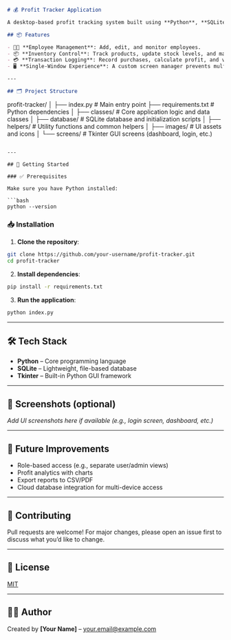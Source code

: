 ```markdown
# 💰 Profit Tracker Application

A desktop-based profit tracking system built using **Python**, **SQLite**, and **Tkinter**. This application is designed for **administrators** to efficiently manage employees, inventory, and transactions—all from a single, streamlined interface.

## 📦 Features

- 🧑‍💼 **Employee Management**: Add, edit, and monitor employees.
- 📦 **Inventory Control**: Track products, update stock levels, and manage pricing.
- 💳 **Transaction Logging**: Record purchases, calculate profit, and view transaction history.
- 🖥️ **Single-Window Experience**: A custom screen manager prevents multiple windows, offering smooth transitions between views.

---

## 🗂️ Project Structure

```

profit-tracker/
│
├── index.py                  # Main entry point
├── requirements.txt          # Python dependencies
│
├── classes/                  # Core application logic and data classes
│
├── database/                 # SQLite database and initialization scripts
│
├── helpers/                  # Utility functions and common helpers
│
├── images/                   # UI assets and icons
│
└── screens/                  # Tkinter GUI screens (dashboard, login, etc.)

````

---

## 🚀 Getting Started

### ✅ Prerequisites

Make sure you have Python installed:

```bash
python --version
````

### 📥 Installation

1. **Clone the repository**:

```bash
git clone https://github.com/your-username/profit-tracker.git
cd profit-tracker
```

2. **Install dependencies**:

```bash
pip install -r requirements.txt
```

3. **Run the application**:

```bash
python index.py
```

---

## 🛠️ Tech Stack

* **Python** – Core programming language
* **SQLite** – Lightweight, file-based database
* **Tkinter** – Built-in Python GUI framework

---

## 📸 Screenshots (optional)

*Add UI screenshots here if available (e.g., login screen, dashboard, etc.)*

---

## 📌 Future Improvements

* Role-based access (e.g., separate user/admin views)
* Profit analytics with charts
* Export reports to CSV/PDF
* Cloud database integration for multi-device access

---

## 🤝 Contributing

Pull requests are welcome! For major changes, please open an issue first to discuss what you’d like to change.

---

## 📃 License

[MIT](https://choosealicense.com/licenses/mit/)

---

## 👨‍💻 Author

Created by **\[Your Name]** – [your.email@example.com](mailto:your.email@example.com)



